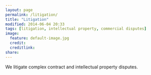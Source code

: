 ```yaml
---
layout: page
permalink: /litigation/
title: "Litigation"
modified: 2014-06-04 20:33
tags: [litigation, intellectual property, commercial disputes]
image:
  feature: default-image.jpg 
  credit: 
  creditlink: 
share: 
---
```




We litigate complex contract and intellectual property disputes.
